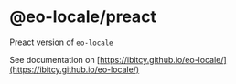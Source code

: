 # @eo-locale/preact

Preact version of `eo-locale`

See documentation on [https://ibitcy.github.io/eo-locale/](https://ibitcy.github.io/eo-locale/)
